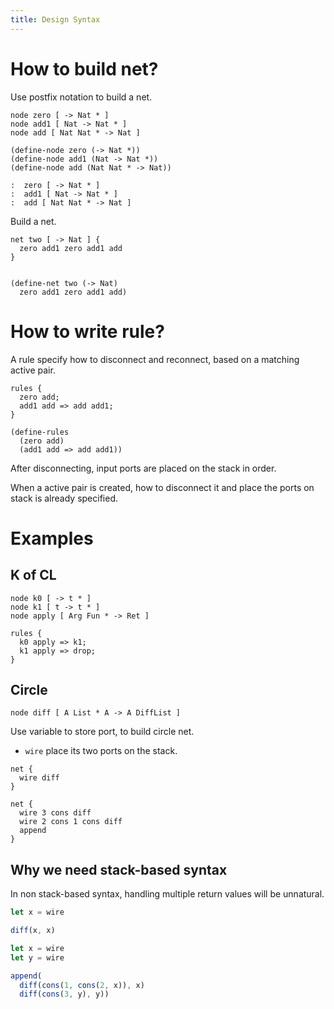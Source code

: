 ```yaml
---
title: Design Syntax
---
```


# How to build net?

Use postfix notation to build a net.

```cicada-vm
node zero [ -> Nat * ]
node add1 [ Nat -> Nat * ]
node add [ Nat Nat * -> Nat ]

(define-node zero (-> Nat *))
(define-node add1 (Nat -> Nat *))
(define-node add (Nat Nat * -> Nat))

:  zero [ -> Nat * ]
:  add1 [ Nat -> Nat * ]
:  add [ Nat Nat * -> Nat ]
```

Build a net.

```cicada-vm
net two [ -> Nat ] {
  zero add1 zero add1 add
}


(define-net two (-> Nat)
  zero add1 zero add1 add)
```

# How to write rule?

A rule specify how to disconnect and reconnect,
based on a matching active pair.

```cicada-vm
rules {
  zero add;
  add1 add => add add1;
}

(define-rules
  (zero add)
  (add1 add => add add1))
```

After disconnecting, input ports are placed on the stack in order.

When a active pair is created,
how to disconnect it and place the
ports on stack is already specified.

# Examples

## K of CL

```cicada-vm
node k0 [ -> t * ]
node k1 [ t -> t * ]
node apply [ Arg Fun * -> Ret ]
```

```cicada-vm
rules {
  k0 apply => k1;
  k1 apply => drop;
}
```

## Circle

```cicada-vm
node diff [ A List * A -> A DiffList ]
```

Use variable to store port, to build circle net.

- `wire` place its two ports on the stack.

```cicada-vm
net {
  wire diff
}

net {
  wire 3 cons diff
  wire 2 cons 1 cons diff
  append
}
```

## Why we need stack-based syntax

In non stack-based syntax,
handling multiple return values will be unnatural.

```js
let x = wire

diff(x, x)
```

```js
let x = wire
let y = wire

append(
  diff(cons(1, cons(2, x)), x)
  diff(cons(3, y), y))
```

